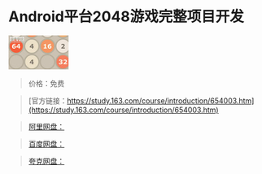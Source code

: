 # Android平台2048游戏完整项目开发

![img](../../../assets/study163/free/6599288581122396106.jpg)

> 价格：免费

> [官方链接：https://study.163.com/course/introduction/654003.htm](https://study.163.com/course/introduction/654003.htm)

> [阿里网盘：]()

> [百度网盘：]()

> [夸克网盘：]()
